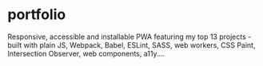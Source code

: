 # portfolio
Responsive, accessible and installable PWA featuring my top 13 projects - built with plain JS, Webpack, Babel, ESLint, SASS, web workers, CSS Paint, Intersection Observer, web components, a11y....

